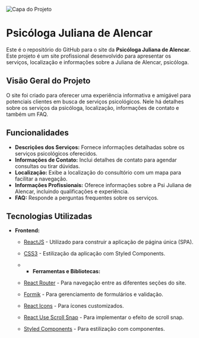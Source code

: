 ![Capa do Projeto]([https://via.placeholder.com/1200x400?text=Psicóloga+Juliana+de+Alencar](https://i.imgur.com/grI9Vtc.png)) 

# Psicóloga Juliana de Alencar

Este é o repositório do GitHub para o site da **Psicóloga Juliana de Alencar**. Este projeto é um site profissional desenvolvido para apresentar os serviços, localização e informações sobre a Juliana de Alencar, psicóloga.

## Visão Geral do Projeto

O site foi criado para oferecer uma experiência informativa e amigável para potenciais clientes em busca de serviços psicológicos. Nele há detalhes sobre os serviços da psicóloga, localização, informações de contato e também um FAQ.

## Funcionalidades

- **Descrições dos Serviços:** Fornece informações detalhadas sobre os serviços psicológicos oferecidos.
- **Informações de Contato:** Inclui detalhes de contato para agendar consultas ou tirar dúvidas.
- **Localização:** Exibe a localização do consultório com um mapa para facilitar a navegação.
- **Informações Profissionais:** Oferece informações sobre a Psi Juliana de Alencar, incluindo qualificações e experiência.
- **FAQ:** Responde a perguntas frequentes sobre os serviços.

## Tecnologias Utilizadas

- **Frontend:**
  - [ReactJS](https://reactjs.org/) - Utilizado para construir a aplicação de página única (SPA).
  - [CSS3](https://developer.mozilla.org/pt-BR/docs/Web/CSS) - Estilização da aplicação com Styled Components.
 
  - - **Ferramentas e Bibliotecas:**
  - [React Router](https://reactrouter.com/) - Para navegação entre as diferentes seções do site.
  - [Formik](https://formik.org/) - Para gerenciamento de formulários e validação.
  - [React Icons](https://react-icons.github.io/react-icons/) - Para ícones customizados.
  - [React Use Scroll Snap](https://www.npmjs.com/package/react-use-scroll-snap) - Para implementar o efeito de scroll snap.
  - [Styled Components](https://styled-components.com/) - Para estilização com componentes.
